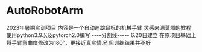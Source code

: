 # AutoRobotArm
2023年暑期实训项目
内容是一个自动追踪鼠标的机械手臂
灵感来源莫烦的教程
使用python3.9以及pytorch2.0编写
----分割线-----
6.20日建立
在原项目基础上将手臂弯曲度修改为180°，更接近真实情况
但训练结果并不好

